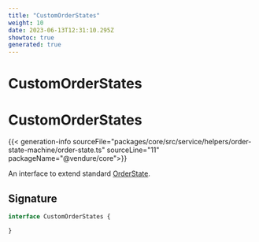```yaml
---
title: "CustomOrderStates"
weight: 10
date: 2023-06-13T12:31:10.295Z
showtoc: true
generated: true
---
```

<!-- This file was generated from the Vendure source. Do not modify. Instead, re-run the "docs:build" script -->

# CustomOrderStates
<div class="symbol">


# CustomOrderStates

{{< generation-info sourceFile="packages/core/src/service/helpers/order-state-machine/order-state.ts" sourceLine="11" packageName="@vendure/core">}}

An interface to extend standard <a href='/typescript-api/orders/order-process#orderstate'>OrderState</a>.

## Signature

```TypeScript
interface CustomOrderStates {

}
```
</div>
